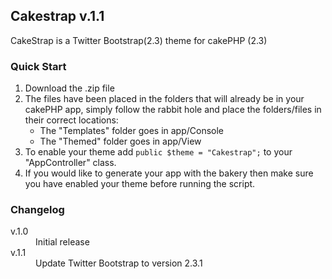 <h2>Cakestrap v.1.1</h2>

CakeStrap is a Twitter Bootstrap(2.3) theme for cakePHP (2.3)

<h3>Quick Start</h3>

<ol>
  <li>Download the .zip file</li>
  <li>The files have been placed in the folders that will already be in your cakePHP app, simply follow the rabbit hole and place the folders/files in their correct locations:
  <ul>
    <li>The "Templates" folder goes in app/Console</li>
    <li>The "Themed" folder goes in app/View</li>
  </ul>
  </li>
  <li>To enable your theme add <code>public $theme = "Cakestrap";</code> to your "AppController" class.</li>
  <li>If you would like to generate your app with the bakery then make sure you have enabled your theme before running the script.</li>
</ol>

<h3>Changelog</h3>

<dl>
  <dt>v.1.0</dt>
  <dd>Initial release</dd>
  <dt>v.1.1</dt>
  <dd>Update Twitter Bootstrap to version 2.3.1</dd>
</dl>
